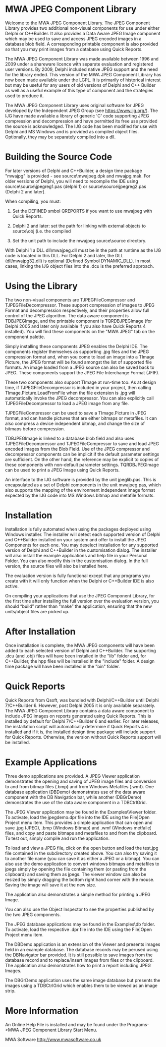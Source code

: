 # ﻿MWA JPEG Component Library

Welcome to the MWA JPEG Component Library. The JPEG Component Library provides 
two additional non-visual components for use under either Delphi or C++Builder. 
It also provides a Data Aware JPEG Image component which may be used to save 
and access JPEG encoded images in a database blob field. A corresponding 
printable component is also provided so that you may print images from a 
database using Quick Reports. 

The MWA JPEG Component Library was made available between 1996 and 2009 under a 
shareware licence with separate evaluation and registered user versions. By 
2009, Delphi included native JPEG support and the need for the library ended. 
This version of the MWA JPEG Component Library has now been made available 
under the LGPL. It is primarily of historical interest but may be useful for 
any users of old versions of Delphi and C++ Builder as well as a useful example 
of this type of component and the strategies used to produce it.

The MWA JPEG Component Library uses original software for JPEG developed by the 
Independent JPEG Group (see https://www.ijg.org/). The IJG have made available 
a library of generic 'C' code supporting JPEG compression and decompression and have 
permitted its free use provided the source is acknowledged. The IJG code has 
been modified for use with Delphi and MS Windows and is provided as compiled 
object files. Optionally, they may be separately compiled into a dll.

# Building the Source Code

For later versions of Delphi and C++Builder, a design time package "mwajpg" 
is provided - see source\mwajpeg.dpk and mwajpg.mak. For older versions of Delphi, 
you will need to recompile the IDE using source\source\jpegreg1.pas (delphi 1)
or source\source\jpegreg2.pas (Delphi 2 and later).

When compiling, you must:

1. Set the DEFINED smbol QREPORTS if you want to use mwajpeg with Quick Reports.

2. Delphi 2 and later: set the path for linking with external objects to source\obj
(i.e. the compiled

3. Set the unit path to include the mwajpeg source\source directory.

With Delphi 1 a DLL dll\mwajpeg.dll must be in the path at runtime as the IJG code
is located in this DLL. For Delphi 2 and later, the DLL (dll/mwajpg32.dll) is optional
(Defined Symbol DYNAMIC_DLL). In most cases, linking the IJG object files into the 
.dcu is the preferred approach.

# Using the Library

The two non-visual components are TJPEGFileCompressor and 
TJPEGFileDecompressor. These support compression of images to JPEG Format and 
decompression respectively, and their properties allow full control of the JPEG 
algorithm. The data aware component is TDBJPEGImage, and the printable 
component is TQRDBJPEGImage (for Delphi 2005 and later only available if you 
also have Quick Reports 4 installed). You will find these components on the 
"MWA JPEG" tab on the component palette.

Simply installing these components JPEG enables the Delphi IDE. The components 
register themselves as supporting .jpg files and the JPEG compression format 
and, when you come to load an image into a TImage Picture, the JPEG format will 
be found amongst the list of supported file formats. An image loaded from a 
JPEG source can also be saved back to JPEG. These components support the JPEG 
File Interchange Format (JFIF).

These two components also support TImage at run-time too. As at design time, if 
TJPEGFileDecompressor is included in your project, then calling 
TImage.Picture.LoadFromFile when the file extension is .jpg will automatically 
invoke the JPEG decompressor. You can also explicitly call 
TJPEGFileDecompressor to load a JPEG image from any file.

TJPEGFileCompressor can be used to save a TImage.Picture in JPEG format, and 
can handle pictures that are either bitmaps or metafiles. It can also compress 
a device independent bitmap, and change the size of bitmaps before compression.

TDBJPEGImage is linked to a database blob field and also uses 
TJPEGFileDecompressor and TJPEGFileCompressor to save and load JPEG encoded 
images from the Blob Field. Use of the JPEG compressor and decompressor 
components can be implicit if the default parameter settings are sufficient. On 
the other hand, the reference may be explicit to copies of these components 
with non-default parameter settings. TQRDBJPEGImage can be used to print a JPEG 
Image using Quick Reports. 

An interface to the IJG software is provided by the unit jpeglib.pas. This is 
encapsulated as a set of Delphi components in the unit mwajpeg.pas, which also 
supports the mapping of the environment independent image format expected by 
the IJG code into MS Windows bitmap and metafile formats.

# Installation

Installation is fully automated when using the packages deployed using Windows 
installer. The installer will detect each supported version of Delphi and 
C++Builder installed on your system and offer to install the JPEG Components 
for each one. You may deselect installation for any supported version of Delphi 
and C++Builder in the customisation dialog. The installer will also install the 
example applications and help file in your Personal Folder. You can also modify 
this in the customisation dialog. In the full version, the source files will 
also be installed here.

The evaluation version is fully functional except that any programs you create 
with it will only function when the Delphi or C++Builder IDE is also active.

On compiling your applications that use the JPEG Component Library, for the 
first time after installing the full version over the evaluation version, you 
should “build” rather than “make” the application, ensuring that the 
new units/object files are picked up.

# After Installation

Once installation is complete, the MWA JPEG components will have been added to 
each selected version of Delphi and C++Builder. The supporting .dcu (and .obj) 
files will have been installed in the "lib" folder and, for C++Builder, the hpp 
files will be installed in the "include" folder. A design time package will 
have been installed in the "bin" folder.

# Quick Reports

Quick Reports from Qsoft, was bundled with Delphi/C++Builder until Delphi 
7/C++Builder 6. However, post Delphi 2005 it is only available separately. The 
MWA JPEG Component Library contains a data aware component to include JPEG 
images on reports generated using Quick Reports. This is installed by default 
for Delphi 7/C++Builder 6 and earlier. For later releases, the installation 
script will automatically determine if Quick Reports 4 is installed and if it 
is, the installed design time package will include support for Quick Reports. 
Otherwise, the version without Quick Reports support will be installed. 

# Example Applications

Three demo applications are provided. A JPEG Viewer application demonstrates 
the opening and saving of JPEG image files and conversion to and from bitmap 
files (.bmp) and from Windows Metafiles (.wmf). One database application 
(DBDemo) demonstrates use of the data aware component with the DB Navigation 
bar, while another (DBGrDemo) demonstrates the use of the data aware component 
in a TDBCtrlGrid.

The JPEG Viewer application may be found in the Examples\Viewer folder. To 
activate, load the jpegdemo.dpr file into the IDE using the File|Open Project 
menu item. This provides a simple application that can open and save .jpg 
(JPEG), .bmp (Windows Bitmap) and .wmf (Windows metfaile) files, and copy and 
paste bitmaps and metafiles to and from the clipboard. To test out, simply 
compile and run the application.

To load and view a JPEG file, click on the open button and load the test.jpg 
file contained in the subdirectory created above. You can also try saving it to 
another file name (you can save it as either a JPEG or a bitmap). You can also 
use the demo application to convert windows bitmaps and metafiles to jpegs 
simply by opening the file containing them (or pasting from the clipboard) and 
saving them as jpegs. The viewer window can also be resized by simply dragging 
the bottom right hand corner with the mouse. Saving the image will save it at 
the new size.

The application also demonstrates a simple method for printing a JPEG Image.

You can also use the Object Inspector to see the properties published by the 
two JPEG components.

The JPEG database applications may be found in the Examples\db folder. To 
activate, load the respective .dpr file into the IDE using the File|Open 
Project menu item.

The DBDemo application is an extension of the Viewer and presents images held 
in an example database. The database records may be perused using the 
DBNavigator bar provided. It is still possible to save images from the database 
record and to replace/insert images from files or the clipboard. The 
application also demonstrates how to print a report including JPEG Images.

The DBGrDemo application uses the same image database but presents the images 
using a TDBCtrlGrid which enables them to be viewed as an image strip.

# More Information

An Online Help File is installed and may be found under the Programs->MWA JPEG 
Component Library Start Menu. 

MWA Software
http://www.mwasoftware.co.uk
